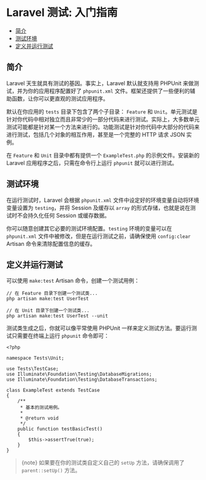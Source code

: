 # Laravel 测试: 入门指南

- [简介](#introduction)
- [测试环境](#environment)
- [定义并运行测试](#creating-and-running-tests)

<a name="introduction"></a>
## 简介

Laravel 天生就具有测试的基因。事实上，Laravel 默认就支持用 PHPUnit 来做测试，并为你的应用程序配置好了 `phpunit.xml` 文件。框架还提供了一些便利的辅助函数，让你可以更直观的测试应用程序。

默认在你应用的 `tests` 目录下包含了两个子目录： `Feature` 和 `Unit`。单元测试是针对你代码中相对独立而且非常少的一部分代码来进行测试。实际上，大多数单元测试可能都是针对某一个方法来进行的。功能测试是针对你代码中大部分的代码来进行测试，包括几个对象的相互作用，甚至是一个完整的 HTTP 请求 JSON 实例。

在 `Feature` 和 `Unit` 目录中都有提供一个 `ExampleTest.php` 的示例文件。安装新的 Laravel 应用程序之后，只需在命令行上运行 `phpunit` 就可以进行测试。

<a name="environment"></a>
## 测试环境

在运行测试时，Laravel 会根据 `phpunit.xml` 文件中设定好的环境变量自动将环境变量设置为 `testing`，并将 Session 及缓存以 `array` 的形式存储，也就是说在测试时不会持久化任何 Session 或缓存数据。

你可以随意创建其它必要的测试环境配置。`testing` 环境的变量可以在 `phpunit.xml` 文件中被修改，但是在运行测试之前，请确保使用 `config:clear` Artisan 命令来清除配置信息的缓存。

<a name="creating-and-running-tests"></a>
## 定义并运行测试

可以使用 `make:test` Artisan 命令，创建一个测试用例：

    // 在 Feature 目录下创建一个测试类...
    php artisan make:test UserTest

    // 在 Unit 目录下创建一个测试类...
    php artisan make:test UserTest --unit

测试类生成之后，你就可以像平常使用 PHPUnit 一样来定义测试方法。要运行测试只需要在终端上运行 `phpunit` 命令即可：

    <?php

    namespace Tests\Unit;

    use Tests\TestCase;
    use Illuminate\Foundation\Testing\DatabaseMigrations;
    use Illuminate\Foundation\Testing\DatabaseTransactions;

    class ExampleTest extends TestCase
    {
        /**
         * 基本的测试用例。
         *
         * @return void
         */
        public function testBasicTest()
        {
            $this->assertTrue(true);
        }
    }

> {note} 如果要在你的测试类自定义自己的 `setUp` 方法，请确保调用了 `parent::setUp()` 方法。
